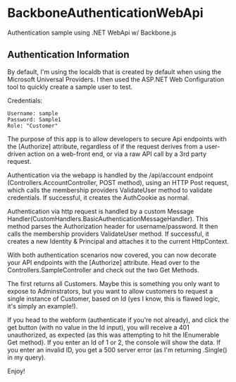 BackboneAuthenticationWebApi
============================

Authentication sample using .NET WebApi w/ Backbone.js

Authentication Information
-------------------------

By default, I'm using the localdb that is created by default when using the Microsoft Universal Providers. I then used the ASP.NET Web Configuration tool to quickly create a sample user to test.

Credentials: 
```
Username: sample
Password: Sample1 
Role: "Customer"
```

The purpose of this app is to allow developers to secure Api endpoints with the [Authorize] attribute, regardless of if the request derives from a user-driven action on a web-front end, or via a raw API call by a 3rd party request.

Authentication via the webapp is handled by the /api/account endpoint (Controllers.AccountController, POST method), using an HTTP Post request, which calls the membership providers ValidateUser method to validate credentials. If successful, it creates the AuthCookie as normal. 

Authentication via http request is handled by a custom Message Handler(CustomHandlers.BasicAuthenticationMessageHandler). This method parses the Authorization header for username/password. It then calls the membership providers ValidateUser method. If successful, it creates a new Identity & Principal and attaches it to the current HttpContext.

With both authentication scenarios now covered, you can now decorate your API endpoints with the [Authorize] attribute. Head over to the Controllers.SampleController and check out the two Get Methods.

The first returns all Customers. Maybe this is something you only want to expose to Adminstrators, but you want to allow customers to request a single instance of Customer, based on Id (yes I know, this is flawed logic, it's simply an example!). 

If you head to the webform (authenticate if you're not already), and click the get button (with no value in the Id input), you will receive a 401 unauthorized, as expected (as this was attempting to hit the IEnumerable Get method). If you enter an Id of 1 or 2, the console will show the data. If you enter an invalid ID, you get a 500 server error (as I'm returning .Single() in my query). 

Enjoy!